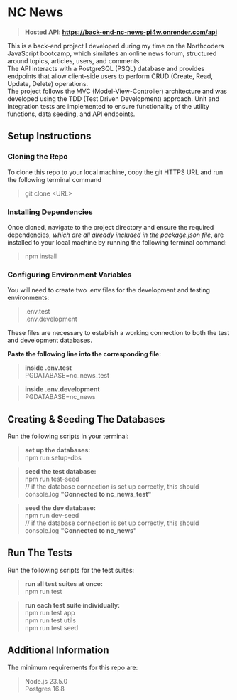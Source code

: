 # NC News

> **Hosted API: https://back-end-nc-news-pi4w.onrender.com/api**

This is a back-end project I developed during my time on the Northcoders JavaScript bootcamp, which similates an online news forum, structured around topics, articles, users, and comments.  
The API interacts with a PostgreSQL (PSQL) database and provides endpoints that allow client-side users to perform CRUD (Create, Read, Update, Delete) operations.  
The project follows the MVC (Model-View-Controller) architecture and was developed using the TDD (Test Driven Development) approach. Unit and integration tests are implemented to ensure functionality of the utility functions, data seeding, and API endpoints.

## Setup Instructions

### Cloning the Repo

To clone this repo to your local machine, copy the git HTTPS URL and run the following terminal command

> git clone \<URL>

### Installing Dependencies

Once cloned, navigate to the project directory and ensure the required dependencies, _which are all already included in the package.json file_, are installed to your local machine by running the following terminal command:

> npm install

### Configuring Environment Variables

You will need to create two .env files for the development and testing environments:

> .env.test  
> .env.development

These files are necessary to establish a working connection to both the test and development databases.

**Paste the following line into the corresponding file:**

> **inside .env.test**  
> PGDATABASE=nc_news_test

> **inside .env.development**  
> PGDATABASE=nc_news

## Creating & Seeding The Databases

Run the following scripts in your terminal:

> **set up the databases:**  
> npm run setup-dbs

> **seed the test database:**  
> npm run test-seed  
> // if the database connection is set up correctly, this should console.log **"Connected to nc_news_test"**

> **seed the dev database:**  
> npm run dev-seed  
> // if the database connection is set up correctly, this should console.log **"Connected to nc_news"**

## Run The Tests

Run the following scripts for the test suites:

> **run all test suites at once:**  
> npm run test

> **run each test suite individually:**  
> npm run test app  
> npm run test utils  
> npm run test seed

## Additional Information

The minimum requirements for this repo are:

> Node.js 23.5.0  
> Postgres 16.8
